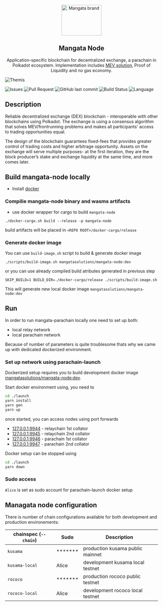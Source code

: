 <p align="center">
    <a href="https://https://mangata.finance/">
    <img width="132" height="101" src="https://mangata.finance/images/logo-without-text.svg" class="attachment-full size-full" alt="Mangata brand" loading="lazy" /></a>
</p>

<h2 align="center">Mangata Node</h2>

<p align="center">
    Application-specific blockchain for decentralized exchange, a parachain in Polkadot ecosystem. Implementation includes <a href="https://blog.mangata.finance/blog/2021-10-10-themis-protocol/" target="_blank" rel="noopener noreferrer">MEV solution</a>, Proof of Liquidity and no gas economy.
</p>

![Themis](https://blog.mangata.finance/assets/posts/themis-cover.png)

![Issues](https://img.shields.io/github/issues/mangata-finance/mangata-node)
![Pull Request](https://img.shields.io/github/issues-pr/mangata-finance/mangata-node)
![GitHub last commit](https://img.shields.io/github/last-commit/mangata-finance/mangata-node)
![Build Status](https://img.shields.io/endpoint.svg?url=https%3A%2F%2Factions-badge.atrox.dev%2Fmangata-finance%2Fmangata-node%2Fbadge%3Fref%3Ddevelop&style=flat)
![Language](https://img.shields.io/github/languages/top/mangata-finance/mangata-node)

## Description

Reliable decentralized exchange (DEX) blockchain - interoperable with other blockchains using Polkadot. The exchange is using a consensus algorithm that solves MEV/frontrunning problems and makes all participants' access to trading opportunities equal.

The design of the blockchain guarantees fixed-fees that provides greater control of trading costs and higher arbitrage opportunity.
Assets on the exchange will serve multiple purposes- at the first iteration, they are the block producer’s stake and exchange liquidity at the same time, and more comes later.

## Build mangata-node locally
- Install [docker](https://docs.docker.com/engine/install/ubuntu/) 

### Compilie mangata-node binary and wasms artifacts
- use docker wrapper for cargo to build `mangata-node`

```
./docker-cargo.sh build --release -p mangata-node
```

build artifacts will be placed in `<REPO ROOT>/docker-cargo/release`

### Generate docker image
You can use `build-image.sh` script to build & generate docker image

```
./scripts/build-image.sh mangatasolutions/mangata-node:dev
```

or you can use already compiled build atributes generated in previous step

```
SKIP_BUILD=1 BUILD_DIR=./docker-cargo/release ./scripts/build-image.sh
```

This will generate new local docker image `mangatasolutions/mangata-node:dev`

## Run

In order to run mangata-parachain locally one need to set up both:
- local relay network
- local parachain network

Because of number of parameters is quite troublesome thats why we came up with dedicated dockerized environment.

### Set up network using parachain-launch

Dockerized setup requires you to build development docker image [mangatasolutions/mangata-node:dev](#generate-docker-image).

Start docker environment using, you need to 

```bash
cd ./launch
yarn install
yarn gen
yarn up
```

once started, you can access nodes using port forwards
- [127.0.0.1:9944](https://polkadot.js.org/apps/?rpc=ws%3A%2F%2F127.0.0.1%3A9946#/explorer) - relaychain 1st collator
- [127.0.0.1:9945](https://polkadot.js.org/apps/?rpc=ws%3A%2F%2F127.0.0.1%3A9946#/explorer) - relaychain 2nd collator
- [127.0.0.1:9946](https://polkadot.js.org/apps/?rpc=ws%3A%2F%2F127.0.0.1%3A9946#/explorer) - parachain 1st collator
- [127.0.0.1:9947](https://polkadot.js.org/apps/?rpc=ws%3A%2F%2F127.0.0.1%3A9946#/explorer) - parachain 2nd collator

Docker setup can be stopped using 

```bash
cd ./launch
yarn down
```

### Sudo access
`Alice` is set as sudo account for parachain-launch docker setup

## Managata node configuration

There is number of chain configurations available for both development and production environements:

| chainspec (`--chain`)         |      Sudo      |  Description                     |
|-------------------------------|----------------|----------------------------------|
| `kusama`                      |    *******     | production kusama public mainnet |
| `kusama-local`                |     Alice      | development kusama local testnet |
| `rococo`                      |    *******     | production rococo public testnet |
| `rococo-local`                |     Alice      | development rococo local testnet |

